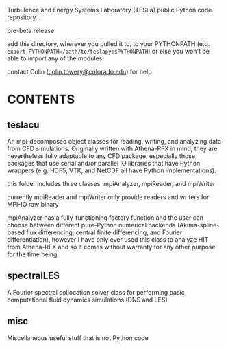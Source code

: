 Turbulence and Energy Systems Laboratory (TESLa) public Python code repository…

pre-beta release

add this directory, wherever you pulled it to, to your PYTHONPATH (e.g. `export PYTHONPATH=/path/to/teslapy:$PYTHONPATH`) or else you won't be able to import any of the modules!

contact Colin (colin.towery@colorado.edu) for help

# CONTENTS

## teslacu

An mpi-decomposed object classes for reading, writing, and analyzing data from CFD simulations. Originally written with Athena-RFX in mind, they are nevertheless fully adaptable to any CFD package, especially those packages that use serial and/or parallel IO libraries that have Python wrappers (e.g. HDF5, VTK, and NetCDF all have Python implementations).

this folder includes three classes: mpiAnalyzer, mpiReader, and mpiWriter

currently mpiReader and mpiWriter only provide readers and writers for MPI-IO raw binary

mpiAnalyzer has a fully-functioning factory function and the user can choose between different pure-Python numerical backends (Akima-spline-based flux differencing, central finite differencing, and Fourier differentiation), however I have only ever used this class to analyze HIT from Athena-RFX and so it comes without warranty for any other purpose for the time being

## spectralLES

A Fourier spectral collocation solver class for performing basic computational fluid dynamics simulations (DNS and LES)

## misc

Miscellaneous useful stuff that is not Python code
